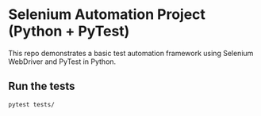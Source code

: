 # Selenium Automation Project (Python + PyTest)

This repo demonstrates a basic test automation framework using Selenium WebDriver and PyTest in Python.

## Run the tests

```bash
pytest tests/
